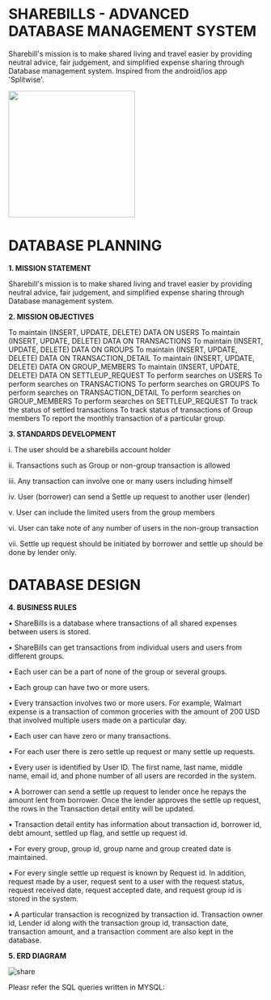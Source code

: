 # SHAREBILLS - ADVANCED DATABASE MANAGEMENT SYSTEM

Sharebill's mission is to make shared living and travel easier by providing neutral advice, fair judgement, and simplified expense sharing through Database management system. Inspired from the android/ios app 'Splitwise'.

<img src = https://user-images.githubusercontent.com/56169217/74609639-8f30e080-50b1-11ea-8092-3acabc33b6e2.png width = "250" height =              "250"/>

# DATABASE PLANNING

**1.	MISSION STATEMENT**

Sharebill's mission is to make shared living and travel easier by providing neutral advice, fair judgement, and simplified expense sharing through Database management system.

**2.	MISSION OBJECTIVES**

To maintain (INSERT, UPDATE, DELETE) DATA ON USERS
To maintain (INSERT, UPDATE, DELETE) DATA ON TRANSACTIONS
To maintain (INSERT, UPDATE, DELETE) DATA ON GROUPS
To maintain (INSERT, UPDATE, DELETE) DATA ON TRANSACTION_DETAIL
To maintain (INSERT, UPDATE, DELETE) DATA ON GROUP_MEMBERS
To maintain (INSERT, UPDATE, DELETE) DATA ON SETTLEUP_REQUEST
To perform searches on USERS
To perform searches on TRANSACTIONS
To perform searches on GROUPS
To perform searches on TRANSACTION_DETAIL
To perform searches on GROUP_MEMBERS
To perform searches on SETTLEUP_REQUEST
To track the status of settled transactions
To track status of transactions of Group members
To report the monthly transaction of a particular group.

**3.	STANDARDS DEVELOPMENT**

i.	The user should be a sharebills account holder 

ii.	Transactions such as Group or non-group transaction is allowed 

iii.	Any transaction can involve one or many users including himself

iv.	User (borrower) can send a Settle up request to another user (lender)

v.	User can include the limited users from the group members

vi.	User can take note of any number of users in the non-group transaction

vii.	Settle up request should be initiated by borrower and settle up should be done by lender only.

# DATABASE DESIGN

**4.	BUSINESS RULES**

• ShareBills is a database where transactions of all shared expenses between users is stored. 

•	ShareBills can get transactions from individual users and users from different groups.

•	Each user can be a part of none of the group or several groups.

•	Each group can have two or more users.

•	Every transaction involves two or more users. For example, Walmart expense is a transaction of common groceries with the amount of 200 USD that involved multiple users made on a particular day.

•	Each user can have zero or many transactions.

•	For each user there is zero settle up request or many settle up requests.

•	Every user is identified by User ID. The first name, last name, middle name, email id, and phone number of all users are recorded in the system. 

•	A borrower can send a settle up request to lender once he repays the amount lent from borrower. Once the lender approves the settle up request, the rows in the Transaction detail entity will be updated.

•	Transaction detail entity has information about transaction id, borrower id, debt amount, settled up flag, and settle up request id. 

•	For every group, group id, group name and group created date is maintained.

•	For every single settle up request is known by Request id. In addition, request made by a user, request sent to a user with the request status, request received date, request accepted date, and request group id is stored in the system.

•	A particular transaction is recognized by transaction id. Transaction owner id, Lender id along with the transaction group id, transaction date, transaction amount, and a transaction comment are also kept in the database.

**5.	ERD DIAGRAM**

![share](https://user-images.githubusercontent.com/56169217/74609682-08c8ce80-50b2-11ea-926b-adeb3dbda488.png)


Pleasr refer the SQL queries written in MYSQL: 

